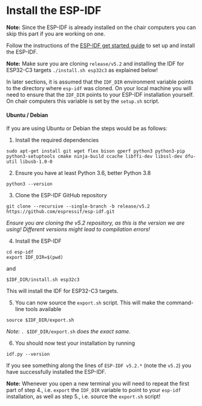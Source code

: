 # Install the ESP-IDF

**Note:** Since the ESP-IDF is already installed on the chair computers you can skip this part if you are working on one.

Follow the instructions of the [ESP-IDF get started guide](https://docs.espressif.com/projects/esp-idf/en/latest/get-started/index.html) to set up and install the ESP-IDF.

**Note:** Make sure you are cloning `release/v5.2` and installing the IDF for ESP32-C3 targets `./install.sh esp32c3` as explained below!

In later sections, it is assumed that the `IDF_DIR` environment variable points to the directory where `esp-idf` was cloned. On your local machine you will need to ensure that the `IDF_DIR` points to your ESP-IDF installation yourself. On chair computers this variable is set by the `setup.sh` script.

#### Ubuntu / Debian

If you are using Ubuntu or Debian the steps would be as follows:

1. Install the required dependencies
```
sudo apt-get install git wget flex bison gperf python3 python3-pip python3-setuptools cmake ninja-build ccache libffi-dev libssl-dev dfu-util libusb-1.0-0
```

2. Ensure you have at least Python 3.6, better Python 3.8
```
python3 --version
```

3. Clone the ESP-IDF GitHub repository
```
git clone --recursive --single-branch -b release/v5.2 https://github.com/espressif/esp-idf.git
```
  *Ensure you are cloning the v5.2 repository, as this is the version we are using! Different versions might lead to compilation errors!*

4. Install the ESP-IDF
```
cd esp-idf
export IDF_DIR=$(pwd)
```
and
```
$IDF_DIR/install.sh esp32c3
```
This will install the IDF for ESP32-C3 targets.

5. You can now source the `export.sh` script. This will make the command-line tools available
```
source $IDF_DIR/export.sh
```
  *Note:* `. $IDF_DIR/export.sh` *does the exact same.*

6. You should now test your installation by running
```
idf.py --version
```
If you see something along the lines of `ESP-IDF v5.2.*` (note the `v5.2`) you have successfully installed the ESP-IDF.

**Note:** Whenever you open a new terminal you will need to repeat the first part of step 4., i.e. `export` the `IDF_DIR` variable to point to your `esp-idf` installation, as well as step 5., i.e. source the `export.sh` script!
